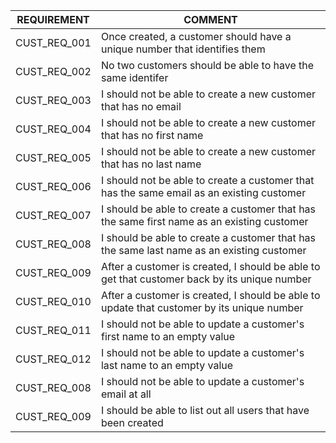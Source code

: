 | REQUIREMENT  	| COMMENT                                                                                      	|
|--------------	|----------------------------------------------------------------------------------------------	|
| CUST_REQ_001 	| Once created, a customer should have a unique number that identifies them                    	|
| CUST_REQ_002 	| No two customers should be able to have the same identifer                                   	|
| CUST_REQ_003 	| I should not be able to create a new customer that has no email                              	|
| CUST_REQ_004 	| I should not be able to create a new customer that has no first name                         	|
| CUST_REQ_005 	| I should not be able to create a new customer that has no last name                          	|
| CUST_REQ_006 	| I should not be able to create a customer that has the same email as an existing customer    	|
| CUST_REQ_007 	| I should be able to create a customer that has the same first name as an existing customer   	|
| CUST_REQ_008 	| I should be able to create a customer that has the same last name as an existing customer    	|
| CUST_REQ_009 	| After a customer is created, I should be able to get that customer back by its unique number 	|
| CUST_REQ_010 	| After a customer is created, I should be able to update that customer by its unique number   	|
| CUST_REQ_011 	| I should not be able to update a customer's first name to an empty value                     	|
| CUST_REQ_012 	| I should not be able to update a customer's last name to an empty value                      	|
| CUST_REQ_008 	| I should not be able to update a customer's email at all                                     	|
| CUST_REQ_009 	| I should be able to list out all users that have been created                                	|